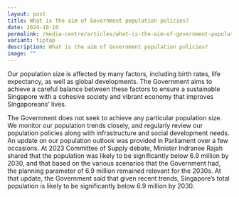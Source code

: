 ```yaml
---
layout: post
title: What is the aim of Government population policies?
date: 2024-10-10
permalink: /media-centre/articles/what-is-the-aim-of-government-population-policies/
variant: tiptap
description: What is the aim of Government population policies?
image: ""
---
```

<p>Our population size is affected by many factors, including birth rates,
life expectancy, as well as global developments. The Government aims to
achieve a careful balance between these factors to ensure a sustainable
Singapore with a cohesive society and vibrant economy that improves Singaporeans’
lives.</p>
<p>The Government does not seek to achieve any particular population size.
We monitor our population trends closely, and regularly review our population
policies along with infrastructure and social development needs. An update
on our population outlook was provided in Parliament over a few occasions.
At 2023 Committee of Supply debate, Minister Indranee Rajah shared that
the population was likely to be significantly below 6.9 million by 2030,
and that based on the various scenarios that the Government had, the planning
parameter of 6.9 million remained relevant for the 2030s. At that update,
the Government said that given recent trends, Singapore’s total population
is likely to be significantly below 6.9 million by 2030.</p>